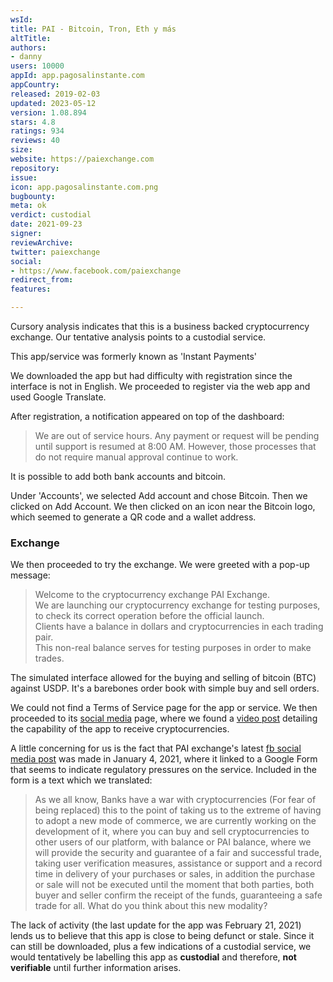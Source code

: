 ```yaml
---
wsId: 
title: PAI - Bitcoin, Tron, Eth y más
altTitle: 
authors:
- danny
users: 10000
appId: app.pagosalinstante.com
appCountry: 
released: 2019-02-03
updated: 2023-05-12
version: 1.08.894
stars: 4.8
ratings: 934
reviews: 40
size: 
website: https://paiexchange.com
repository: 
issue: 
icon: app.pagosalinstante.com.png
bugbounty: 
meta: ok
verdict: custodial
date: 2021-09-23
signer: 
reviewArchive: 
twitter: paiexchange
social:
- https://www.facebook.com/paiexchange
redirect_from: 
features: 

---
```


Cursory analysis indicates that this is a business backed cryptocurrency exchange. Our tentative analysis points to a custodial service. 

This app/service was formerly known as 'Instant Payments'

We downloaded the app but had difficulty with registration since the interface is not in English. We proceeded to register via the web app and used Google Translate. 

After registration, a notification appeared on top of the dashboard:

> We are out of service hours. Any payment or request will be pending until support is resumed at 8:00 AM. However, those processes that do not require manual approval continue to work.

It is possible to add both bank accounts and bitcoin.

Under 'Accounts', we selected Add account and chose Bitcoin. Then we clicked on Add Account. We then clicked on an icon near the Bitcoin logo, which seemed to generate a QR code and a wallet address. 

### Exchange 

We then proceeded to try the exchange. We were greeted with a pop-up message:

> Welcome to the cryptocurrency exchange PAI Exchange.<br>
We are launching our cryptocurrency exchange for testing purposes, to check its correct operation before the official launch.<br>
Clients have a balance in dollars and cryptocurrencies in each trading pair.<br>This non-real balance serves for testing purposes in order to make trades.

The simulated interface allowed for the buying and selling of bitcoin (BTC) against USDP. It's a barebones order book with simple buy and sell orders.

We could not find a Terms of Service page for the app or service. We then proceeded to its [social media](https://fb.watch/82KJu_lvoR/) page, where we found a [video post](https://www.facebook.com/watch/?v=119339993193008) detailing the capability of the app to receive cryptocurrencies.

A little concerning for us is the fact that PAI exchange's latest [fb social media post](https://www.facebook.com/paiexchange/posts/4255380891145701) was made in January 4, 2021, where it linked to a Google Form that seems to indicate regulatory pressures on the service. Included in the form is a text which we translated:

> As we all know, Banks have a war with cryptocurrencies (For fear of being replaced) this to the point of taking us to the extreme of having to adopt a new mode of commerce, we are currently working on the development of it, where you can buy and sell cryptocurrencies to other users of our platform, with balance or PAI balance, where we will provide the security and guarantee of a fair and successful trade, taking user verification measures, assistance or support and a record time in delivery of your purchases or sales, in addition the purchase or sale will not be executed until the moment that both parties, both buyer and seller confirm the receipt of the funds, guaranteeing a safe trade for all. What do you think about this new modality?

The lack of activity (the last update for the app was February 21, 2021) lends us to believe that this app is close to being defunct or stale. Since it can still be downloaded, plus a few indications of a custodial service, we would tentatively be labelling this app as **custodial** and therefore, **not verifiable** until further information arises.
